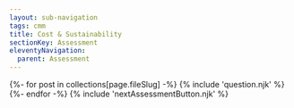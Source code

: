 ```yaml
---
layout: sub-navigation
tags: cmm
title: Cost & Sustainability
sectionKey: Assessment
eleventyNavigation:
  parent: Assessment
---
```


<form name="{{page.fileSlug}}">
  {%- for post in collections[page.fileSlug] -%}
    {% include 'question.njk' %}
  {%- endfor -%}
  {% include 'nextAssessmentButton.njk' %}
</form>
